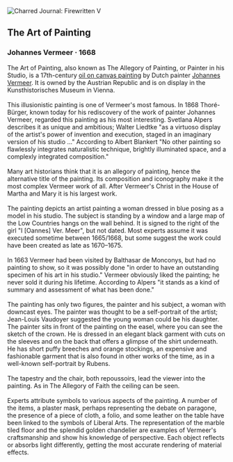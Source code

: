<div class="artwork-of-the-day">
  <div class="container">
    <div class="img-wrapper">
      <img
        src="https://uploads7.wikiart.org/images/johannes-vermeer/the-art-of-painting.jpg!Large.jpg"
        alt="Charred Journal: Firewritten V" />
    </div>
    <div class="artwork-detail">
      <div class="artwork-origin"> 
        <h2 class="artwork-name">The Art of Painting</h2>
        <h3 class="artist">
          Johannes Vermeer
                    ·  1668
        </h3>
      </div>
      <p class="description">
        <span class="artwork-description-text ng-binding" ng-bind-html="viewModel.ArtworkOfTheDay.Description | unsafe">The Art of Painting, also known as The Allegory of Painting, or Painter in his Studio, is a 17th-century <a target="_blank" href="/en/paintings-by-media/oil-on-sacking">oil on canvas painting</a> by Dutch painter <a target="_blank" href="/en/johannes-vermeer">Johannes Vermeer</a>. It is owned by the Austrian Republic and is on display in the Kunsthistorisches Museum in Vienna.
<br>
<br>This illusionistic painting is one of Vermeer's most famous. In 1868 Thoré-Bürger, known today for his rediscovery of the work of painter Johannes Vermeer, regarded this painting as his most interesting. Svetlana Alpers describes it as unique and ambitious; Walter Liedtke "as a virtuoso display of the artist's power of invention and execution, staged in an imaginary version of his studio ..." According to Albert Blankert "No other painting so flawlessly integrates naturalistic technique, brightly illuminated space, and a complexly integrated composition."
<br>
<br>Many art historians think that it is an allegory of painting, hence the alternative title of the painting. Its composition and iconography make it the most complex Vermeer work of all. After Vermeer's Christ in the House of Martha and Mary it is his largest work.
<br>
<br>The painting depicts an artist painting a woman dressed in blue posing as a model in his studio. The subject is standing by a window and a large map of the Low Countries hangs on the wall behind. It is signed to the right of the girl "I [Oannes] Ver. Meer", but not dated. Most experts assume it was executed sometime between 1665/1668, but some suggest the work could have been created as late as 1670–1675.
<br>
<br>In 1663 Vermeer had been visited by Balthasar de Monconys, but had no painting to show, so it was possibly done "in order to have an outstanding specimen of his art in his studio." Vermeer obviously liked the painting; he never sold it during his lifetime. According to Alpers "it stands as a kind of summary and assessment of what has been done."
<br>
<br>The painting has only two figures, the painter and his subject, a woman with downcast eyes. The painter was thought to be a self-portrait of the artist; Jean-Louis Vaudoyer suggested the young woman could be his daughter. The painter sits in front of the painting on the easel, where you can see the sketch of the crown. He is dressed in an elegant black garment with cuts on the sleeves and on the back that offers a glimpse of the shirt underneath. He has short puffy breeches and orange stockings, an expensive and fashionable garment that is also found in other works of the time, as in a well-known self-portrait by Rubens.
<br>
<br>The tapestry and the chair, both repoussoirs, lead the viewer into the painting. As in The Allegory of Faith the ceiling can be seen.
<br>
<br>Experts attribute symbols to various aspects of the painting. A number of the items, a plaster mask, perhaps representing the debate on paragone, the presence of a piece of cloth, a folio, and some leather on the table have been linked to the symbols of Liberal Arts. The representation of the marble tiled floor and the splendid golden chandelier are examples of Vermeer's craftsmanship and show his knowledge of perspective. Each object reflects or absorbs light differently, getting the most accurate rendering of material effects.</span>
                        <div class="text-shadow-container" ng-show="showShadow" style=""></div>
      </p>
    </div>
  </div>

</div>
